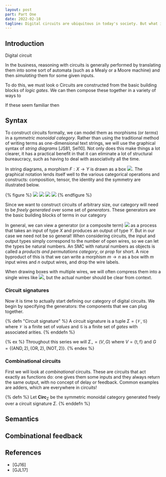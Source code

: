 ```yaml
---
layout: post
part: Part One
date: 2022-02-18
tagline: Digital circuits are ubiquitous in today's society. But what if we gave them the categorical treatment?
---
```


## Introduction

Digital circuit

In the business, reasoning with circuits is generally performed by translating them into some sort of automata (such as a Mealy or a Moore machine) and then *simulating* them for some given inputs.

To do this, we must look o
Circuits are constructed from the basic building blocks of *logic gates*.
We can then compose these together in a variety of ways to 

If these seem familiar then 

## Syntax

To construct circuits formally, we can model them as morphisms (or *terms*) in a *symmetric monoidal category*.
Rather than using the traditional method of writing terms as one-dimensional text strings, we will use the graphical syntax of *string diagrams* \[JS81, Sel10\].
Not only does this make things a lot clearer, it has a practical benefit in that it can eliminate a lot of structural bureaucracy, such as having to deal with associativity all the time.

In string diagrams, a morphism $F : X \to Y$ is drawn as a box ![](/tikz/fcirc-labelled.tikz.svg).
The graphical notation lends itself well to the various categorical operations and constructs: composition, tensor, the identity and the symmetry are illustrated below.

{% figure %}
![](/tikz/seq.tikz.svg)
![](/tikz/par.tikz.svg)
![](/tikz/id-labelled.tikz.svg)
![](/tikz/sym-labelled.tikz.svg)
{% endfigure %}

Since we want to construct circuits of arbitrary size, our category will need to be *freely generated* over some set of *generators*.
These generators are the basic building blocks of terms in our category

In general, we can view a generator (or a composite term) ![](/tikz/fcirc-labelled.tikz.svg) as a process that takes an input of type $X$ and produces an output of type $Y$.
But in our case we need not be so general!
When considering circuits, the input and output types simply correspond to the number of open wires, so we can let the types be natural numbers.
An SMC with natural numbers as objects is called a *products and permutations category*, or *prop* for short.
A nice byproduct of this is that we can write a morphism $m \to n$ as a box with $m$ input wires and $n$ output wires, and drop the wire labels.

When drawing boxes with multiple wires, we will often compress them into a single wires like ![](/tikz/fcirc.tikz.svg), but the actual number should be clear from context.

### Circuit signatures

Now it is time to actually start defining our category of digital circuits.
We begin by specifying the generators: the components that we can plug together.

{% defn "Circuit signature" %}
    A circuit signature is a tuple $\Sigma = (\mathcal{V},\mathcal{G})$ where $\mathcal{V}$ is a finite set of *values* and $\mathcal{G}$ is a finite set of *gates* with associated arities.
{% enddefn %}

{% ex %}
    Throughout this series we will $\Sigma_\star = (V, G)$ where $V = \{\mathsf{t},\mathsf{f}\}$ and $G = \{(\text{AND},2),(\text{OR},2),(\text{NOT},2)\}$.
{% endex %}

### Combinational circuits

First we will look at *combinational* circuits.
These are circuits that act exactly as functions do: one gives them some inputs and they always return the same output, with no concept of delay or feedback.
Common examples are adders, which are everywhere in circuits!

{% defn %}
    Let $\mathbf{Circ}_{\Sigma}$ be the symmetric monoidal category generated freely over a circuit signature $\Sigma$.
{% enddefn %}


## Semantics



## Combinational feedback


## References

* \[GJ16\] 
* \[GJL17\]